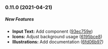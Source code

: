 ### 0.11.0 (2021-04-21)

##### New Features

* **Input Text:**  Add component ([93ec759e](https://github.com/nih-sparc/sparc-design-system-components/commit/93ec759e2ae33f2aea8aa86af8b535a26ff9744d))
* **Icons:**  Adjust background usage ([6195bce8](https://github.com/nih-sparc/sparc-design-system-components/commit/6195bce8207c621342afffda925eb4dc207d9e3f))
* **Illustrations:**  Add documentation ([6fd06b97](https://github.com/nih-sparc/sparc-design-system-components/commit/6fd06b97ae1bd0ae1193a825d7acee6e6d6bc643))

